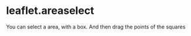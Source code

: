 leaflet.areaselect
==================

You can select a area, with a box. And then drag the points of the squares
